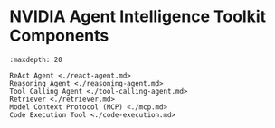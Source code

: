 <!--
SPDX-FileCopyrightText: Copyright (c) 2025, NVIDIA CORPORATION & AFFILIATES. All rights reserved.
SPDX-License-Identifier: Apache-2.0

Licensed under the Apache License, Version 2.0 (the "License");
you may not use this file except in compliance with the License.
You may obtain a copy of the License at

http://www.apache.org/licenses/LICENSE-2.0

Unless required by applicable law or agreed to in writing, software
distributed under the License is distributed on an "AS IS" BASIS,
WITHOUT WARRANTIES OR CONDITIONS OF ANY KIND, either express or implied.
See the License for the specific language governing permissions and
limitations under the License.
-->

# NVIDIA Agent Intelligence Toolkit Components

```{toctree}
:maxdepth: 20

ReAct Agent <./react-agent.md>
Reasoning Agent <./reasoning-agent.md>
Tool Calling Agent <./tool-calling-agent.md>
Retriever <./retriever.md>
Model Context Protocol (MCP) <./mcp.md>
Code Execution Tool <./code-execution.md>
```
